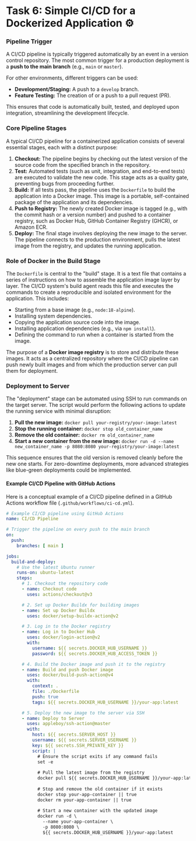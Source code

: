 # Task 6: Simple CI/CD for a Dockerized Application ⚙️

### Pipeline Trigger

A CI/CD pipeline is typically triggered automatically by an event in a version control repository. The most common trigger for a production deployment is a **push to the main branch** (e.g., `main` or `master`).

For other environments, different triggers can be used:
*   **Development/Staging:** A push to a `develop` branch.
*   **Feature Testing:** The creation of or a push to a pull request (PR).

This ensures that code is automatically built, tested, and deployed upon integration, streamlining the development lifecycle.

### Core Pipeline Stages

A typical CI/CD pipeline for a containerized application consists of several essential stages, each with a distinct purpose:

1.  **Checkout:** The pipeline begins by checking out the latest version of the source code from the specified branch in the repository.
2.  **Test:** Automated tests (such as unit, integration, and end-to-end tests) are executed to validate the new code. This stage acts as a quality gate, preventing bugs from proceeding further.
3.  **Build:** If all tests pass, the pipeline uses the `Dockerfile` to build the application into a Docker image. This image is a portable, self-contained package of the application and its dependencies.
4.  **Push to Registry:** The newly created Docker image is tagged (e.g., with the commit hash or a version number) and pushed to a container registry, such as Docker Hub, GitHub Container Registry (GHCR), or Amazon ECR.
5.  **Deploy:** The final stage involves deploying the new image to the server. The pipeline connects to the production environment, pulls the latest image from the registry, and updates the running application.

### Role of Docker in the Build Stage

The `Dockerfile` is central to the "build" stage. It is a text file that contains a series of instructions on how to assemble the application image layer by layer. The CI/CD system's build agent reads this file and executes the commands to create a reproducible and isolated environment for the application. This includes:
*   Starting from a base image (e.g., `node:18-alpine`).
*   Installing system dependencies.
*   Copying the application source code into the image.
*   Installing application dependencies (e.g., via `npm install`).
*   Defining the command to run when a container is started from the image.

The purpose of a **Docker image registry** is to store and distribute these images. It acts as a centralized repository where the CI/CD pipeline can push newly built images and from which the production server can pull them for deployment.

### Deployment to Server

The "deployment" stage can be automated using SSH to run commands on the target server. The script would perform the following actions to update the running service with minimal disruption:

1.  **Pull the new image:** `docker pull your-registry/your-image:latest`
2.  **Stop the running container:** `docker stop old_container_name`
3.  **Remove the old container:** `docker rm old_container_name`
4.  **Start a new container from the new image:** `docker run -d --name new_container_name -p 8080:8080 your-registry/your-image:latest`

This sequence ensures that the old version is removed cleanly before the new one starts. For zero-downtime deployments, more advanced strategies like blue-green deployments could be implemented.

#### Example CI/CD Pipeline with GitHub Actions

Here is a conceptual example of a CI/CD pipeline defined in a GitHub Actions workflow file (`.github/workflows/ci-cd.yml`).

```yaml
# Example CI/CD pipeline using GitHub Actions
name: CI/CD Pipeline

# Trigger the pipeline on every push to the main branch
on:
  push:
    branches: [ main ]

jobs:
  build-and-deploy:
    # Use the latest Ubuntu runner
    runs-on: ubuntu-latest
    steps:
      # 1. Checkout the repository code
      - name: Checkout code
        uses: actions/checkout@v3

      # 2. Set up Docker Buildx for building images
      - name: Set up Docker Buildx
        uses: docker/setup-buildx-action@v2

      # 3. Log in to the Docker registry
      - name: Log in to Docker Hub
        uses: docker/login-action@v2
        with:
          username: ${{ secrets.DOCKER_HUB_USERNAME }}
          password: ${{ secrets.DOCKER_HUB_ACCESS_TOKEN }}

      # 4. Build the Docker image and push it to the registry
      - name: Build and push Docker image
        uses: docker/build-push-action@v4
        with:
          context: .
          file: ./Dockerfile
          push: true
          tags: ${{ secrets.DOCKER_HUB_USERNAME }}/your-app:latest

      # 5. Deploy the new image to the server via SSH
      - name: Deploy to Server
        uses: appleboy/ssh-action@master
        with:
          host: ${{ secrets.SERVER_HOST }}
          username: ${{ secrets.SERVER_USERNAME }}
          key: ${{ secrets.SSH_PRIVATE_KEY }}
          script: |
            # Ensure the script exits if any command fails
            set -e
            
            # Pull the latest image from the registry
            docker pull ${{ secrets.DOCKER_HUB_USERNAME }}/your-app:latest
            
            # Stop and remove the old container if it exists
            docker stop your-app-container || true
            docker rm your-app-container || true
            
            # Start a new container with the updated image
            docker run -d \
              --name your-app-container \
              -p 8080:8080 \
              ${{ secrets.DOCKER_HUB_USERNAME }}/your-app:latest
```